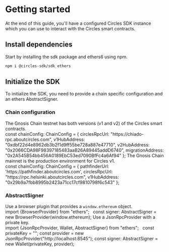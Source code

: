 # Getting started

At the end of this guide, you'll have a configured Circles SDK instance which you can use to
interact with the Circles smart contracts.

## Install dependencies

Start by installing the sdk package and ethers6 using npm.

```bash
npm i @circles-sdk/sdk ethers
```

## Initialize the SDK

To initialize the SDK, you need to provide a chain specific configuration and an ethers
AbstractSigner.

### Chain configuration

<tabs>
    <tab id="chiado-chain" title="Chiado">
       The Gnosis Chain testnet has both versions (v1 and v2) of the Circles smart contracts.<br/>
       <code-block lang="typescript">
        const chainConfig: ChainConfig = {
           circlesRpcUrl: "https://chiado-rpc.aboutcircles.com",
           v1HubAddress: "0xdbf22d4e8962db3b2f1d9ff55be728a887e47710",
           v2HubAddress: "0x2066CDA98F98397185483aaB26A89445addD6740",
           migrationAddress: "0x2A545B54bb456A0189EbC53ed7090BfFc4a6Af94"
        };
       </code-block>
    </tab>
    <tab id="gnosis-chain" title="Gnosis">
       The Gnosis Chain mainnet is the production environment for Circles v1.<br/>
       <code-block lang="typescript">
        const chainConfig: ChainConfig = {
           pathfinderUrl: 'https://pathfinder.aboutcircles.com',
           circlesRpcUrl: "https://rpc.helsinki.aboutcircles.com",
           v1HubAddress: "0x29b9a7fbb8995b2423a71cc17cf9810798f6c543"
        };
       </code-block>
    </tab>
</tabs>

### AbstractSigner

<tabs>
    <tab id="browser-wallet" title="Browser wallet (e.g. MetaMask)">
        Use a browser plugin that provides a <code>window.ethereum</code> object.<br/>
       <code-block lang="typescript">
        import {BrowserProvider} from "ethers";
        &nbsp;
        const signer: AbstractSigner = new BrowserProvider(window.ethereum);
       </code-block>   
    </tab>
    <tab id="private-key" title="Private Key">
        Use a JsonRpcProvider with a private key.<br/>
       <code-block lang="typescript">
        import {JsonRpcProvider, Wallet, AbstractSigner} from "ethers";
        &nbsp;
        const privateKey = "";
        const provider = new JsonRpcProvider("http://localhost:8545");
        const signer: AbstractSigner = new Wallet(privateKey, provider);
       </code-block>   
    </tab>
</tabs>